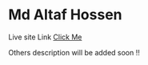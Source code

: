 # Md Altaf Hossen

Live site Link [Click Me](https://altaf-hossen.netlify.app)


Others description will be added soon !! 